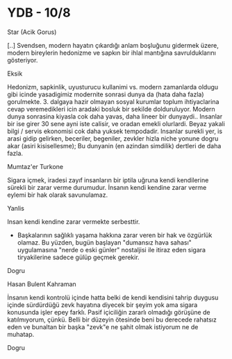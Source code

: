 # YDB - 10/8

Star (Acik Gorus)

[..] Svendsen, modern hayatın çıkardığı anlam boşluğunu gidermek üzere, modern bireylerin hedonizme ve sapkın bir ihlal mantığına savrulduklarını gösteriyor.

Eksik

Hedonizm, sapkinlik, uyusturucu kullanimi vs. modern zamanlarda oldugu gibi icinde yasadigimiz modernite sonrasi dunya da (hata daha fazla) gorulmekte. 3. dalgaya hazir olmayan sosyal kurumlar toplum ihtiyaclarina cevap veremedikleri icin aradaki bosluk bir sekilde dolduruluyor. Modern dunya sonrasina kiyasla cok daha yavas, daha lineer bir dunyaydi.. Insanlar bir ise girer 30 sene ayni iste calisir, ve oradan emekli olurlardi. Beyaz yakali bilgi / servis ekonomisi cok daha yuksek tempodadir. Insanlar surekli yer, is arasi gidip gelirken, beceriler, begeniler, zevkler hizla niche yonune dogru akar (asiri kisisellesme); Bu dunyanin (en azindan simdilik) dertleri de daha fazla.

Mumtaz'er Turkone

Sigara içmek, iradesi zayıf insanların bir iptila uğruna kendi kendilerine sürekli bir zarar verme durumudur. İnsanın kendi kendine zarar verme eylemi bir hak olarak savunulamaz.

Yanlis

Insan kendi kendine zarar vermekte serbesttir.

* Başkalarının sağlıklı yaşama hakkına zarar veren bir hak ve özgürlük olamaz. Bu yüzden, bugün başlayan "dumansız hava sahası" uygulamasına "nerde o eski günler" nostaljisi ile itiraz eden sigara tiryakilerine sadece gülüp geçmek gerekir.

Dogru

Hasan Bulent Kahraman

İnsanın kendi kontrolü içinde hatta belki de kendi kendisini tahrip duygusu içinde sürdürdüğü zevk hayatına diyecek bir şeyim yok ama sigara konusunda işler epey farklı. Pasif içiciliğin zararlı olmadığı görüşüne de katılmıyorum, çünkü. Belli bir düzeyin ötesinde beni bu derecede rahatsız eden ve bunaltan bir başka "zevk"e ne şahit olmak istiyorum ne de muhatap.

Dogru
